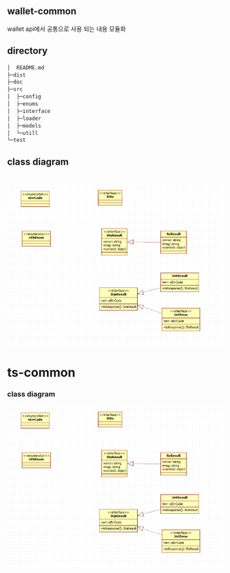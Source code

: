 ## wallet-common

wallet api에서 공통으로 사용 되는 내용 모듈화

## directory
```sh
│  README.md
├─dist
├─doc
├─src
│  ├─config
│  ├─enums
│  ├─interface
│  ├─loader
│  ├─models
│  └─utill
└─test

```

## class diagram
![classdiagram](/doc/classdiagram.png)
=======
# ts-common


### class diagram
![classdiagram](/doc/classdiagram.png)

